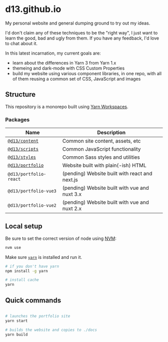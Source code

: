 # d13.github.io

My personal website and general dumping ground to try out my ideas. 

I'd don't claim any of these techniques to be the "right way", I just want to learn the good, bad and ugly from them. If you have any feedback, I'd love to chat about it.

In this latest incarnation, my current goals are:
- learn about the differences in Yarn 3 from Yarn 1.x
- themeing and dark-mode with CSS Custom Properties
- build my website using various component libraries, in one repo, with all of them reusing a common set of CSS, JavaScript and images

## Structure

This repository is a monorepo built using [Yarn Workspaces](https://yarnpkg.com/features/workspaces).

### Packages

| Name                                     | Description                                    |
|------------------------------------------|------------------------------------------------|
| [`@d13/content`](./packages/content)     | Common site content, assets, etc               |
| [`@d13/scripts`](./packages/scripts)     | Common JavaScript functionality                |
| [`@d13/styles`](./packages/styles)       | Common Sass styles and utilities               |
| [`@d13/portfolio`](./packages/portfolio) | Website built with plain(-ish) HTML            |
| `@d13/portfolio-react`                   | (pending) Website built with react and next.js |
| `@d13/portfolio-vue3`                    | (pending) Website built with vue and nuxt 3.x  |
| `@d13/portfolio-vue2`                    | (pending) Website built with vue and nuxt 2.x  |

## Local setup

Be sure to set the correct version of node using [NVM](https://github.com/nvm-sh/nvm):

```bash
nvm use
```

Make sure [`yarn`](https://yarnpkg.com/getting-started/install) is installed and run it.

```bash
# if you don't have yarn
npm install -g yarn

# install cache
yarn
```

## Quick commands

```bash

# launches the portfolio site
yarn start

# builds the website and copies to ./docs
yarn build
```
